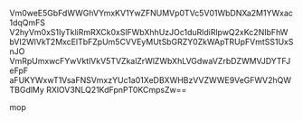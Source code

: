 Vm0weE5GbFdWWGhVYmxKV1YwZFNUMVp0TVc5V01WbDNXa2M1YWxac1dqQmFS
V2hyVm0xS1IyTkliRmRXCk0xSlFWbXhhUzJOc1duRldiRlpwQ2xKc2NIbFhW
bVI2WlVkT2MxcElTbFZpUm5CVVEyMUtSbGRZY0ZkWApTRUpFVmtSS1UxSnJO
VmRpUmxwcFYwVktlVkV5TVZkalZrWlZWbXhLVGdwaVZrbDZWMVJDYTFJeFpF
aFUKYWxwT1VsaFNSVmxzYUc1a01XeDBXWHBzVVZWWE9VeGFWV2hQWTBGdlMy
RXlOV3NLQ21KdFpnPT0KCmpsZw==

mop